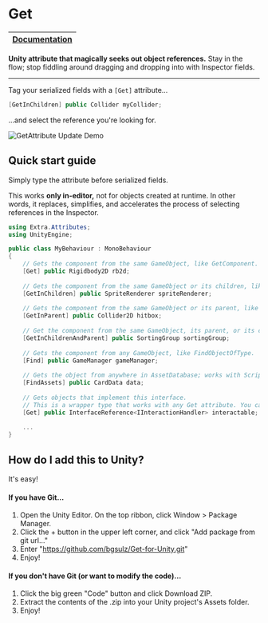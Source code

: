 # Get

| [Documentation](DOCS.md) |
| - |

**Unity attribute that magically seeks out object references.**
Stay in the flow; stop fiddling around dragging and dropping into with Inspector fields.

---

Tag your serialized fields with a `[Get]` attribute...

```c#
[GetInChildren] public Collider myCollider;
```

...and select the reference you're looking for.

![GetAttribute Update Demo](https://user-images.githubusercontent.com/38191432/190724011-d235cb6f-7d09-4844-8fad-d18abd8b62d7.png)

## Quick start guide
Simply type the attribute before serialized fields.

This works **only in-editor,** not for objects created at runtime. In other words, it replaces, simplifies, and accelerates the process of selecting references in the Inspector.

```c#
using Extra.Attributes;
using UnityEngine;

public class MyBehaviour : MonoBehaviour
{
    // Gets the component from the same GameObject, like GetComponent.
    [Get] public Rigidbody2D rb2d;
    
    // Gets the component from the same GameObject or its children, like GetComponentInChildren.
    [GetInChildren] public SpriteRenderer spriteRenderer;
    
    // Gets the component from the same GameObject or its parent, like GetComponentInParent.
    [GetInParent] public Collider2D hitbox;
    
    // Get the component from the same GameObject, its parent, or its children.
    [GetInChildrenAndParent] public SortingGroup sortingGroup;
    
    // Gets the component from any GameObject, like FindObjectOfType.
    [Find] public GameManager gameManager;
    
    // Gets the object from anywhere in AssetDatabase; works with ScriptableObjects.
    [FindAssets] public CardData data;
    
    // Gets objects that implement this interface. 
    // This is a wrapper type that works with any Get attribute. You can implement your own wrapper types.
    [Get] public InterfaceReference<IInteractionHandler> interactable;
    
    ...
}
```

## How do I add this to Unity?
It's easy!

#### If you have Git...
1. Open the Unity Editor. On the top ribbon, click Window > Package Manager.
2. Click the + button in the upper left corner, and click "Add package from git url..."
3. Enter "https://github.com/bgsulz/Get-for-Unity.git"
4. Enjoy!

#### If you don't have Git (or want to modify the code)...
1. Click the big green "Code" button and click Download ZIP.
2. Extract the contents of the .zip into your Unity project's Assets folder.
3. Enjoy!
